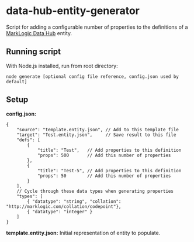 # data-hub-entity-generator

Script for adding a configurable number of properties to the definitions of a [MarkLogic Data Hub](https://github.com/marklogic/marklogic-data-hub) entity.

## Running script

With Node.js installed, run from root directory:
```
node generate [optional config file reference, config.json used by default]
```

## Setup

**config.json:**
```
{
	"source": "template.entity.json", // Add to this template file
	"target": "Test.entity.json",     // Save result to this file
	"defs": [
		{
			"title": "Test",   // Add properties to this definition
			"props": 500       // Add this number of properties
		},
		{
			"title": "Test-5", // Add properties to this definition
			"props": 50        // Add this number of properties
		}
	],
	// Cycle through these data types when generating properties
	"types": [
		{ "datatype": "string", "collation": "http://marklogic.com/collation/codepoint"},
		{ "datatype": "integer" }
	]
}
```

**template.entity.json:** Initial representation of entity to populate.
